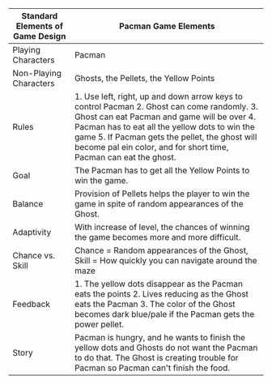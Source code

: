| Standard Elements of Game Design | Pacman Game Elements                                         |
| -------------------------------- | ------------------------------------------------------------ |
| Playing Characters               | Pacman                                                       |
| Non-Playing Characters           | Ghosts, the Pellets, the Yellow Points                       |
| Rules                            | 1. Use left, right, up and down arrow keys to control Pacman 2. Ghost can come randomly. 3. Ghost can eat Pacman and game will be over 4. Pacman has to eat all the yellow dots to win the game 5. If Pacman gets the pellet, the ghost will become pal ein color, and for short time, Pacman can eat the ghost. |
| Goal                             | The Pacman has to get all the Yellow Points to win the game. |
| Balance                          | Provision of Pellets helps the player to win the game in spite of random appearances of the Ghost. |
| Adaptivity                       | With increase of level, the chances of winning the game becomes more and more difficult. |
| Chance vs. Skill                 | Chance = Random appearances of the Ghost, Skill = How quickly you can navigate around the maze |
| Feedback                         | 1. The yellow dots disappear as the Pacman eats the points 2. Lives reducing as the Ghost eats the Pacman 3. The color of the Ghost becomes dark blue/pale if the Pacman gets the power pellet. |
| Story                            | Pacman is hungry, and he wants to finish the yellow dots and Ghosts do not want the Pacman to do that. The Ghost is creating trouble for Pacman so Pacman can't finish the food. |

